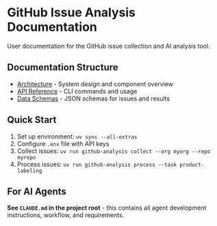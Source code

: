 # GitHub Issue Analysis Documentation

User documentation for the GitHub issue collection and AI analysis tool.

## Documentation Structure

- [Architecture](architecture.md) - System design and component overview
- [API Reference](api-reference.md) - CLI commands and usage
- [Data Schemas](data-schemas.md) - JSON schemas for issues and results

## Quick Start

1. Set up environment: `uv sync --all-extras`
2. Configure `.env` file with API keys
3. Collect issues: `uv run github-analysis collect --org myorg --repo myrepo`
4. Process issues: `uv run github-analysis process --task product-labeling`

## For AI Agents

**See `CLAUDE.md` in the project root** - this contains all agent development instructions, workflow, and requirements.